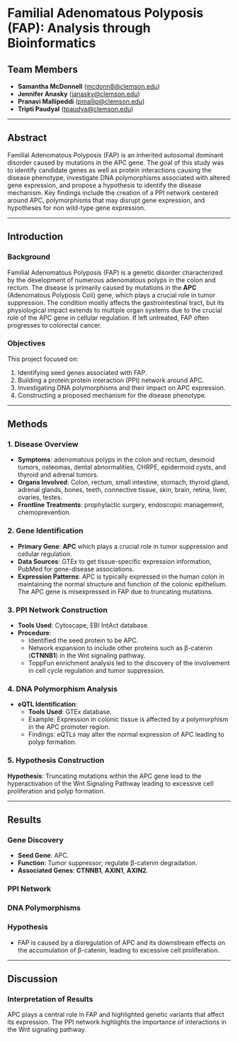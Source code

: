 # **Familial Adenomatous Polyposis (FAP): Analysis through Bioinformatics**

## **Team Members**
- **Samantha McDonnell** (mcdonn8@clemson.edu)
- **Jennifer Anasky** (janasky@clemson.edu)
- **Pranavi Mallipeddi** (pmallip@clemson.edu)
- **Tripti Paudyal** (tpaudya@clemson.edu)

---

## **Abstract**
Familial Adenomatous Polyposis (FAP) is an inherited autosomal dominant disorder caused by mutations in the APC gene. The goal of this study was to identify candidate genes as well as protein interactions causing the disease phenotype, investigate DNA polymorphisms associated with altered gene expression, and propose a hypothesis to identify the disease mechanism. Key findings include the creation of a PPI network centered around APC, polymorphisms that may disrupt gene expression, and hypotheses for non wild-type gene expression.

---

## **Introduction**
### **Background**
Familial Adenomatous Polyposis (FAP) is a genetic disorder characterized by the development of numerous adenomatous polyps in the colon and rectum. The disease is primarily caused by mutations in the **APC** (Adenomatous Polyposis Coli) gene, which plays a crucial role in tumor suppression. The condition mostly affects the gastrointestinal tract, but its physiological impact extends to multiple organ systems due to the crucial role of the APC gene in cellular regulation. If left untreated, FAP often progresses to colorectal cancer.

### **Objectives**
This project focused on:
1. Identifying seed genes associated with FAP.
2. Building a protein:protein interaction (PPI) network around APC.
3. Investigating DNA polymorphisms and their impact on APC expression.
4. Constructing a proposed mechanism for the disease phenotype.

---

## **Methods**

### **1. Disease Overview**
- **Symptoms**: adenomatous polyps in the colon and rectum, desmoid tumors, osteomas, dental abnormalities, CHRPE, epidermoid cysts, and thyroid and adrenal tumors.
- **Organs Involved**: Colon, rectum, small intestine, stomach, thyroid gland, adrenal glands, bones, teeth, connective tissue, skin, brain, retina, liver, ovaries, testes.
- **Frontline Treatments**: prophylactic surgery, endoscopic management, chemoprevention.

### **2. Gene Identification**
- **Primary Gene**: **APC** which plays a crucial role in tumor suppression and cellular regulation.
- **Data Sources**: GTEx to get tissue-specific expression information, PubMed for gene-disease associations.
- **Expression Patterns**: APC is typically expressed in the human colon in maintaining the normal structure and function of the colonic epithelium. The APC gene is misexpressed in FAP due to truncating mutations.

### **3. PPI Network Construction**
- **Tools Used**: Cytoscape, EBI IntAct database.
- **Procedure**:
  - Identified the seed protein to be APC.
  - Network expansion to include other proteins such as β-catenin (**CTNNB1**) in the Wnt signaling pathway.
  - ToppFun enrichment analysis led to the discovery of the involvement in cell cycle regulation and tumor suppression.

### **4. DNA Polymorphism Analysis**
- **eQTL Identification**:
  - **Tools Used**: GTEx database.
  - Example: Expression in colonic tissue is affected by a polymorphism in the APC promoter region.
  - Findings: eQTLs may alter the normal expression of APC leading to polyp formation.

### **5. Hypothesis Construction**
**Hypothesis**: Truncating mutations within the APC gene lead to the hyperactivation of the Wnt Signaling Pathway leading to excessive cell proliferation and polyp formation.

---

## **Results**

### **Gene Discovery**
- **Seed Gene**: APC.
- **Function**: Tumor suppressor; regulate β-catenin degradation.
- **Associated Genes**: **CTNNB1**, **AXIN1**, **AXIN2**.

### **PPI Network**

### **DNA Polymorphisms**

### **Hypothesis**
- FAP is caused by a disregulation of APC and its downstream effects on the accumulation of β-catenin, leading to excessive cell proliferation.

---

## **Discussion**

### **Interpretation of Results**
APC plays a central role in FAP and highlighted genetic variants that affect its expression. The PPI network highlights the importance of interactions in the Wnt signaling pathway.

